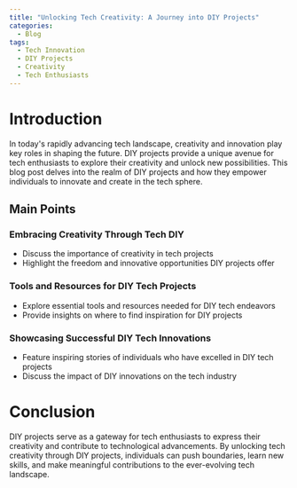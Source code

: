 ```yaml
---
title: "Unlocking Tech Creativity: A Journey into DIY Projects"
categories:
  - Blog
tags:
  - Tech Innovation
  - DIY Projects
  - Creativity
  - Tech Enthusiasts
---
```


# Introduction
In today's rapidly advancing tech landscape, creativity and innovation play key roles in shaping the future. DIY projects provide a unique avenue for tech enthusiasts to explore their creativity and unlock new possibilities. This blog post delves into the realm of DIY projects and how they empower individuals to innovate and create in the tech sphere.

## Main Points
### Embracing Creativity Through Tech DIY
- Discuss the importance of creativity in tech projects
- Highlight the freedom and innovative opportunities DIY projects offer

### Tools and Resources for DIY Tech Projects
- Explore essential tools and resources needed for DIY tech endeavors
- Provide insights on where to find inspiration for DIY projects

### Showcasing Successful DIY Tech Innovations
- Feature inspiring stories of individuals who have excelled in DIY tech projects
- Discuss the impact of DIY innovations on the tech industry

# Conclusion
DIY projects serve as a gateway for tech enthusiasts to express their creativity and contribute to technological advancements. By unlocking tech creativity through DIY projects, individuals can push boundaries, learn new skills, and make meaningful contributions to the ever-evolving tech landscape.